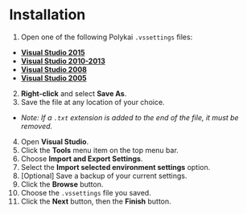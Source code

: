 # Installation

1. Open one of the following Polykai `.vssettings` files:
 - **[Visual Studio 2015](https://raw.githubusercontent.com/adamgraham/polykai/master/Visual%20Studio/polykai_vs2015.vssettings)**
 - **[Visual Studio 2010-2013](https://raw.githubusercontent.com/adamgraham/polykai/master/Visual%20Studio/polykai.vssettings)**
 - **[Visual Studio 2008](https://raw.githubusercontent.com/adamgraham/polykai/master/Visual%20Studio/polykai_vs2008.vssettings)**
 - **[Visual Studio 2005](https://raw.githubusercontent.com/adamgraham/polykai/master/Visual%20Studio/polykai_vs2005.vssettings)**
2. **Right-click** and select **Save As**.
3. Save the file at any location of your choice.
  - *Note: If a `.txt` extension is added to the end of the file, it must be removed.*
4. Open **Visual Studio**.
5. Click the **Tools** menu item on the top menu bar.
6. Choose **Import and Export Settings**.
7. Select the **Import selected environment settings** option.
8. [Optional] Save a backup of your current settings.
9. Click the **Browse** button.
10. Choose the `.vssettings` file you saved.
11. Click the **Next** button, then the **Finish** button.
